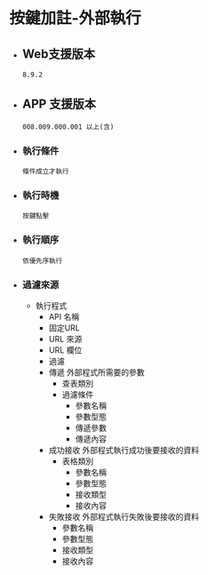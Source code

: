 # 按鍵加註-外部執行

* ## Web支援版本
  
      8.9.2

* ## APP 支援版本

      008.009.000.001 以上(含)

* ### 執行條件

      條件成立才執行

* ### 執行時機

      按鍵點擊

* ### 執行順序

      依優先序執行

* ### 過濾來源

  * 執行程式
    * API 名稱
    * 固定URL
    * URL 來源
    * URL 欄位
    * 過濾
    * 傳遞
          外部程式所需要的參數
      * 查表類別
      * 過濾條件
        * 參數名稱
        * 參數型態
        * 傳遞參數
        * 傳遞內容
    * 成功接收
          外部程式執行成功後要接收的資料
      * 表格類別
        * 參數名稱
        * 參數型態
        * 接收類型
        * 接收內容
    * 失敗接收
          外部程式執行失敗後要接收的資料
      * 參數名稱
      * 參數型態
      * 接收類型
      * 接收內容
